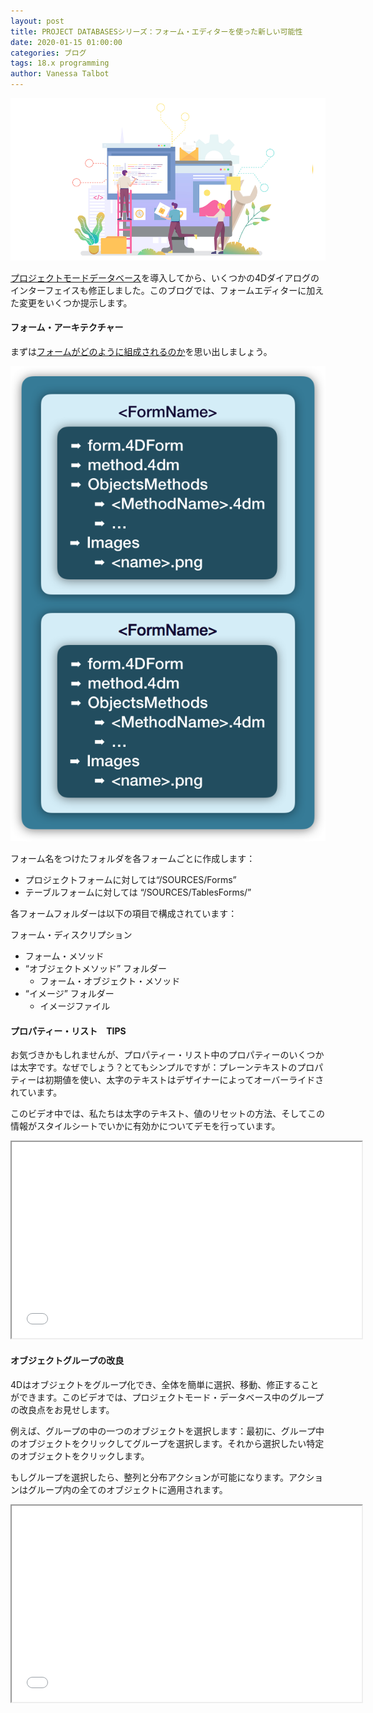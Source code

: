 ```yaml
---
layout: post
title: PROJECT DATABASESシリーズ：フォーム・エディターを使った新しい可能性
date: 2020-01-15 01:00:00
categories: ブログ
tags: 18.x programming
author: Vanessa Talbot
---
```


![FormEditor](/images/blog/01-16/FormEditor.png)

<a href=“https://blog.4d.com/tag/project-database/“>プロジェクトモードデータベース</a>を導入してから、いくつかの4Dダイアログのインターフェイスも修正しました。このブログでは、フォームエディターに加えた変更をいくつか提示します。

#### フォーム・アーキテクチャー
まずは<a href=“https://developer.4d.com/docs/en/Project/architecture.html#sources-folder”>フォームがどのように組成されるのか</a>を思い出しましょう。

![FormArchitecure](/images/blog/01-16/FormArchitecture.png)

フォーム名をつけたフォルダを各フォームごとに作成します：

* プロジェクトフォームに対しては“/SOURCES/Forms”
* テーブルフォームに対しては “/SOURCES/TablesForms/<TableNumber>”

各フォームフォルダーは以下の項目で構成されています：

 フォーム・ディスクリプション
* フォーム・メソッド
* “オブジェクトメソッド” フォルダー
  * フォーム・オブジェクト・メソッド
* “イメージ” フォルダー
  * イメージファイル

#### プロパティー・リスト　TIPS
お気づきかもしれませんが、プロパティー・リスト中のプロパティーのいくつかは太字です。なぜでしょう？とてもシンプルですが：プレーンテキストのプロパティーは初期値を使い、太字のテキストはデザイナーによってオーバーライドされています。

このビデオ中では、私たちは太字のテキスト、値のリセットの方法、そしてこの情報がスタイルシートでいかに有効かについてデモを行っています。

<p style="text-align: center;"><iframe src="//www.youtube.com/embed/ocKlc8nS0s8" width="560" height="314" allowfullscreen="allowfullscreen"></iframe></p>

#### オブジェクトグループの改良
4Dはオブジェクトをグループ化でき、全体を簡単に選択、移動、修正することができます。このビデオでは、プロジェクトモード・データベース中のグループの改良点をお見せします。

例えば、グループの中の一つのオブジェクトを選択します：最初に、グループ中のオブジェクトをクリックしてグループを選択します。それから選択したい特定のオブジェクトをクリックします。

もしグループを選択したら、整列と分布アクションが可能になります。アクションはグループ内の全てのオブジェクトに適用されます。

<p style="text-align: center;"><iframe src="//www.youtube.com/embed/WQ2nQIdaMUY" width="560" height="314" allowfullscreen="allowfullscreen"></iframe></p>
